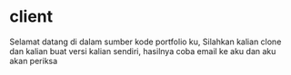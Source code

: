 # client

Selamat datang di dalam sumber kode portfolio ku, Silahkan kalian clone dan kalian buat versi kalian sendiri, hasilnya coba email ke aku dan aku akan periksa